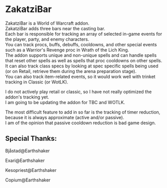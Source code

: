 # ZakatziBar

ZakatziBar is a World of Warcraft addon.<br />
ZakatziBar adds three bars near the casting bar.<br />
Each bar is responsible for tracking an array of selected in-game events for the player, party, and enemy characters.<br />
You can track procs, buffs, debuffs, cooldowns, and other special events such as a Warrior's Revenge proc in Wrath of the Lich King.<br />
The addon supports unique and non-unique spells and can handle spells that reset other spells as well as spells that proc cooldowns on other spells.<br />
It can also track class specs by looking at spec specific spells being used (or on Retail, retrieve them during the arena preparation stage).<br />
You can also track item-related events, so it would work well with trinket tracking in Classic (or WotLK). <br />

I do not actively play retail or classic, so I have not really optimized the addon's tracking yet. <br />
I am going to be updating the addon for TBC and WOTLK. <br />

The most difficult feature to add in so far is the tracking of timer reduction, because it is always approximate (active and/or passive).<br />
I am of the opinion that passive cooldown reduction is bad game design.<br />

## Special Thanks:

Bjåstad@Earthshaker

Exari@Earthshaker

Kesopriest@Earthshaker

Copium@Earthshaker

